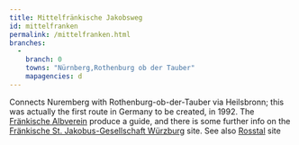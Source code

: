 ```yaml
---
title: Mittelfränkische Jakobsweg
id: mittelfranken
permalink: /mittelfranken.html
branches:
  -
    branch: 0
    towns: "Nürnberg,Rothenburg ob der Tauber"
    mapagencies: d
---
```


Connects Nuremberg with Rothenburg-ob-der-Tauber via Heilsbronn; this was actually the first route in Germany to be created, in 1992\. The [Fränkische Albverein][0] produce a guide, and there is some further info on the [Fränkische St. Jakobus-Gesellschaft Würzburg][1] site. See also [Rosstal][2] site

[0]: http://www.fraenkischer-albverein.de/wandern/wege/wegeliste.htm
[1]: http://www.jakobus-gesellschaften.de/index.php?nuernberg_rothenburg
[2]: http://www.rosstal.de/geschich/jakobsw.htm